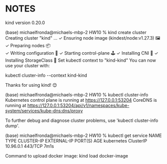 # NOTES

kind version 0.20.0

(base) michaelfronda@michaels-mbp-2 HW10 % kind create cluster
Creating cluster "kind" ...
 ✓ Ensuring node image (kindest/node:v1.27.3) 🖼 
 ✓ Preparing nodes 📦  
 ✓ Writing configuration 📜 
 ✓ Starting control-plane 🕹️ 
 ✓ Installing CNI 🔌 
 ✓ Installing StorageClass 💾 
Set kubectl context to "kind-kind"
You can now use your cluster with:

kubectl cluster-info --context kind-kind

Thanks for using kind! 😊

(base) michaelfronda@michaels-mbp-2 HW10 % kubectl cluster-info
Kubernetes control plane is running at https://127.0.0.1:53204
CoreDNS is running at https://127.0.0.1:53204/api/v1/namespaces/kube-system/services/kube-dns:dns/proxy

To further debug and diagnose cluster problems, use 'kubectl cluster-info dump'.


(base) michaelfronda@michaels-mbp-2 HW10 % kubectl get service
NAME         TYPE        CLUSTER-IP   EXTERNAL-IP   PORT(S)   AGE
kubernetes   ClusterIP   10.96.0.1    <none>        443/TCP   7m1s


Command to upload docker image: kind load docker-image <DOCKER IMAGE NAME>
